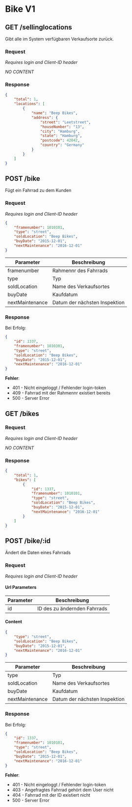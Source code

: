 # Bike V1

## GET /sellinglocations
Gibt alle im System verfügbaren Verkaufsorte zurück.

### Request

_Requires login and Client-ID header_

_NO CONTENT_

### Response
```json
{
    "total": 1,
    "locations": [
        {
            "name": "Beep Bikes",
            "address": {
                "street": "Leetstreet",
                "houseNumber": "13",
                "city": "Hamburg",
                "state": "Hamburg",
                "postcode": 42042,
                "country": "Germany"
            }
        }
    ]
}
```

## POST /bike

Fügt ein Fahrrad zu dem Kunden
### Request
_Requires login and Client-ID header_
```json
{
    "framenumber": 1010101,
    "type": "street",
    "soldLocation": "Beep Bikes",
    "buyDate": "2015-12-01",
    "nextMaintenance": "2016-12-01"
}
```

| Parameter       | Beschreibung |
|-----------------|--------------|
| framenumber     | Rahmennr des Fahrrads |
| type            | Typ |
| soldLocation    | Name des Verkaufsortes |
| buyDate         | Kaufdatum |
| nextMaintenance | Datum der nächsten Inspektion |

### Response
Bei Erfolg:
```json
{
    "id": 1337,
    "framenumber": 1010101,
    "type": "street",
    "soldLocation": "Beep Bikes",
    "buyDate": "2015-12-01",
    "nextMaintenance": "2016-12-01"
}
```

__Fehler__:
- 401 - Nicht eingeloggt / Fehlender login-token
- 409 - Fahrrad mit der Rahmennr existiert bereits
- 500 - Server Error

## GET /bikes
### Request
_Requires login and Client-ID header_

_NO CONTENT_

### Response
```json
{
    "total": 1,
    "bikes": [
        {
            "id": 1337,
            "framenumber": 1010101,
            "type": "street",
            "soldLocation": "Beep Bikes",
            "buyDate": "2015-12-01",
            "nextMaintenance": "2016-12-01"
        }
    ]
}
```

## POST /bike/:id

Ändert die Daten eines Fahrrads
### Request
_Requires login and Client-ID header_

#### Url Parameters
| Parameter  | Beschreibung |
|------------|--------------|
| id         | ID des zu ändernden Fahrrads |

#### Content
```json
{
    "type": "street",
    "soldLocation": "Beep Bikes",
    "buyDate": "2015-12-01",
    "nextMaintenance": "2016-12-01"
}
```

| Parameter       | Beschreibung |
|-----------------|--------------|
| type            | Typ |
| soldLocation    | Name des Verkaufsortes |
| buyDate         | Kaufdatum |
| nextMaintenance | Datum der nächsten Inspektion |

### Response
Bei Erfolg:
```json
{
    "id": 1337,
    "framenumber": 1010101,
    "type": "street",
    "soldLocation": "Beep Bikes",
    "buyDate": "2015-12-01",
    "nextMaintenance": "2016-12-01"
}
```

__Fehler__:
- 401 - Nicht eingeloggt / Fehlender login-token
- 403 - Angefragtes Fahrrad gehört dem User nicht
- 404 - Fahrrad mit der ID existiert nicht
- 500 - Server Error
